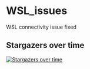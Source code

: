 # WSL_issues
WSL connectivity issue fixed

## Stargazers over time

[![Stargazers over time](https://starchart.cc/LhrSupun/WSL_issues.svg)](https://starchart.cc/LhrSupun/WSL_issues)
